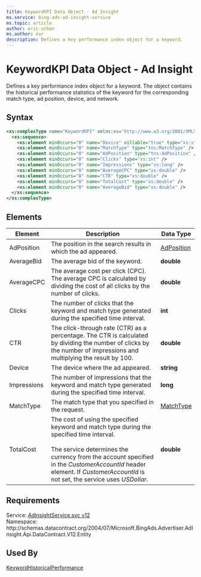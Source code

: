 ```yaml
---
title: KeywordKPI Data Object - Ad Insight
ms.service: bing-ads-ad-insight-service
ms.topic: article
author: eric-urban
ms.author: eur
description: Defines a key performance index object for a keyword.
---
```

# KeywordKPI Data Object - Ad Insight
Defines a key performance index object for a keyword. The object contains the historical performance statistics of the keyword for the corresponding match type, ad position, device, and network.

## Syntax
```xml
<xs:complexType name="KeywordKPI" xmlns:xs="http://www.w3.org/2001/XMLSchema">
  <xs:sequence>
    <xs:element minOccurs="0" name="Device" nillable="true" type="xs:string" />
    <xs:element minOccurs="0" name="MatchType" type="tns:MatchType" />
    <xs:element minOccurs="0" name="AdPosition" type="tns:AdPosition" />
    <xs:element minOccurs="0" name="Clicks" type="xs:int" />
    <xs:element minOccurs="0" name="Impressions" type="xs:long" />
    <xs:element minOccurs="0" name="AverageCPC" type="xs:double" />
    <xs:element minOccurs="0" name="CTR" type="xs:double" />
    <xs:element minOccurs="0" name="TotalCost" type="xs:double" />
    <xs:element minOccurs="0" name="AverageBid" type="xs:double" />
  </xs:sequence>
</xs:complexType>
```

## <a name="elements"></a>Elements


|Element|Description|Data Type|
|-----------|---------------|-------------|
|<a name="adposition"></a>AdPosition|The position in the search results in which the ad appeared.|[AdPosition](adposition.md)|
|<a name="averagebid"></a>AverageBid|The average bid of the keyword.|**double**|
|<a name="averagecpc"></a>AverageCPC|The average cost per click (CPC). The average CPC is calculated by dividing the cost of all clicks by the number of clicks.|**double**|
|<a name="clicks"></a>Clicks|The number of clicks that the keyword and match type generated during the specified time interval.|**int**|
|<a name="ctr"></a>CTR|The click-through rate (CTR) as a percentage. The CTR is calculated by dividing the number of clicks by the number of impressions and multiplying the result by 100.|**double**|
|<a name="device"></a>Device|The device where the ad appeared.|**string**|
|<a name="impressions"></a>Impressions|The number of impressions that the keyword and match type generated during the specified time interval.|**long**|
|<a name="matchtype"></a>MatchType|The match type that you specified in the request.|[MatchType](matchtype.md)|
|<a name="totalcost"></a>TotalCost|The cost of using the specified keyword and match type during the specified time interval.<br /><br />The service determines the currency from the account specified in the *CustomerAccountId* header element. If *CustomerAccountId* is not set, the service uses *USDollar*.|**double**|

## Requirements
Service: [AdInsightService.svc v12](https://adinsight.api.bingads.microsoft.com/Api/Advertiser/AdInsight/v12/AdInsightService.svc)  
Namespace: http\://schemas.datacontract.org/2004/07/Microsoft.BingAds.Advertiser.AdInsight.Api.DataContract.V12.Entity  

## Used By
[KeywordHistoricalPerformance](keywordhistoricalperformance.md)  
